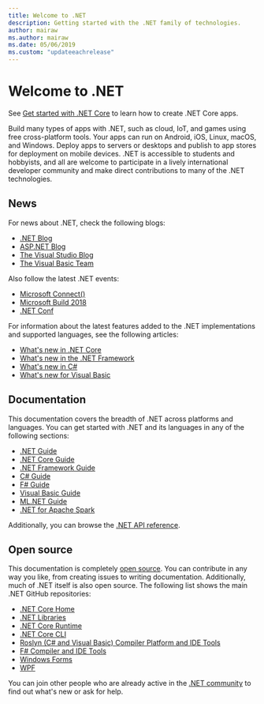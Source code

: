 ```yaml
---
title: Welcome to .NET
description: Getting started with the .NET family of technologies.
author: mairaw
ms.author: mairaw
ms.date: 05/06/2019
ms.custom: "updateeachrelease"
---
```

# Welcome to .NET

See [Get started with .NET Core](core/get-started.md) to learn how to create .NET Core apps.

Build many types of apps with .NET, such as cloud, IoT, and games using free cross-platform tools. Your apps can run on Android, iOS, Linux, macOS, and Windows. Deploy apps to servers or desktops and publish to app stores for deployment on mobile devices. .NET is accessible to students and hobbyists, and all are welcome to participate in a lively international developer community and make direct contributions to many of the .NET technologies.

## News

For news about .NET, check the following blogs:

- [.NET Blog](https://devblogs.microsoft.com/dotnet/)
- [ASP.NET Blog](https://devblogs.microsoft.com/aspnet/)
- [The Visual Studio Blog](https://devblogs.microsoft.com/visualstudio/)
- [The Visual Basic Team](https://devblogs.microsoft.com/vbteam/)

Also follow the latest .NET events:

- [Microsoft Connect()](https://www.microsoft.com/connectevent)
- [Microsoft Build 2018](https://channel9.msdn.com/Events/Build/2018)
- [.NET Conf](https://www.dotnetconf.net/)

For information about the latest features added to the .NET implementations and supported languages, see the following articles:

- [What's new in .NET Core](core/whats-new/index.md)
- [What's new in the .NET Framework](framework/whats-new/index.md)
- [What's new in C#](csharp/whats-new/index.md)
- [What's new for Visual Basic](visual-basic/getting-started/whats-new.md)

## Documentation

This documentation covers the breadth of .NET across platforms and languages. You can get started with .NET and its languages in any of the following sections:

- [.NET Guide](standard/index.md)
- [.NET Core Guide](core/index.md)
- [.NET Framework Guide](framework/index.md)
- [C# Guide](csharp/index.md)
- [F# Guide](fsharp/index.md)
- [Visual Basic Guide](visual-basic/index.md)
- [ML.NET Guide](machine-learning/index.yml)
- [.NET for Apache Spark](spark/index.yml)

Additionally, you can browse the [.NET API reference](/dotnet/api).

## Open source

This documentation is completely [open source](https://github.com/dotnet/docs). You can contribute in any way you like, from creating issues to writing documentation. Additionally, much of .NET itself is also open source. The following list shows the main .NET GitHub repositories:

- [.NET Core Home](https://github.com/dotnet/core)
- [.NET Libraries](https://github.com/dotnet/corefx)
- [.NET Core Runtime](https://github.com/dotnet/coreclr)
- [.NET Core CLI](https://github.com/dotnet/cli)
- [Roslyn (C# and Visual Basic) Compiler Platform and IDE Tools](https://github.com/dotnet/roslyn)
- [F# Compiler and IDE Tools](https://github.com/microsoft/visualfsharp)
- [Windows Forms](https://github.com/dotnet/winforms)
- [WPF](https://github.com/dotnet/wpf)

You can join other people who are already active in the [.NET community](https://www.microsoft.com/net/community) to find out what's new or ask for help.
